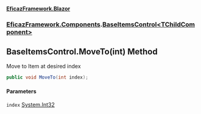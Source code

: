 #### [EficazFramework.Blazor](EficazFrameworkBlazor.md 'EficazFramework Blazor')
### [EficazFramework.Components](EficazFrameworkBlazor.md#EficazFramework.Components 'EficazFramework.Components').[BaseItemsControl&lt;TChildComponent&gt;](EficazFramework.Components/BaseItemsControl_TChildComponent_.md 'EficazFramework.Components.BaseItemsControl<TChildComponent>')

## BaseItemsControl<TChildComponent>.MoveTo(int) Method

Move to Item at desired index

```csharp
public void MoveTo(int index);
```
#### Parameters

<a name='EficazFramework.Components.BaseItemsControl_TChildComponent_.MoveTo(int).index'></a>

`index` [System.Int32](https://docs.microsoft.com/en-us/dotnet/api/System.Int32 'System.Int32')